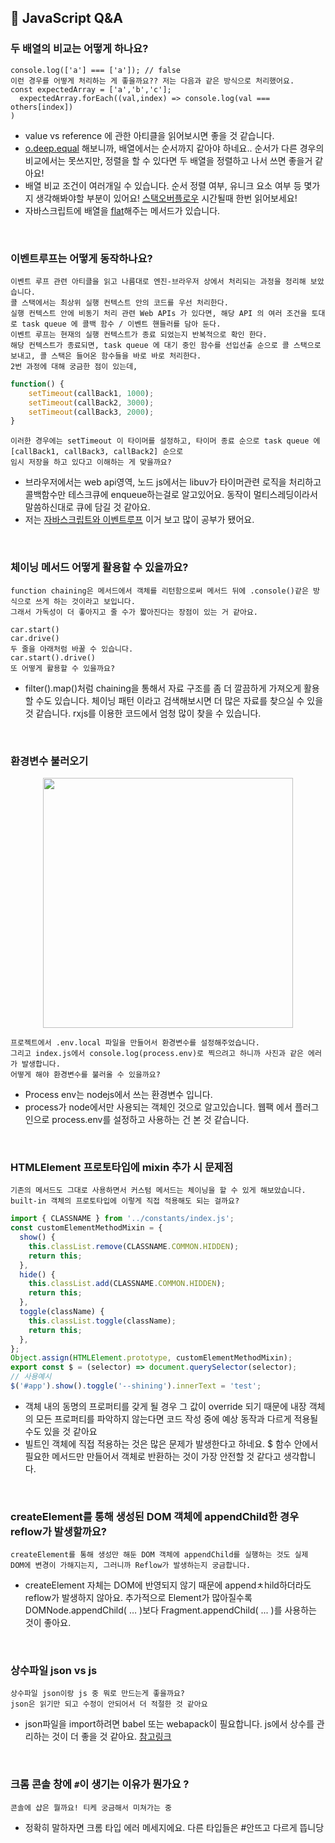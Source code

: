 ## 🍒 JavaScript Q&A

### 두 배열의 비교는 어떻게 하나요?

```
console.log(['a'] === ['a']); // false
이런 경우를 어떻게 처리하는 게 좋을까요?? 저는 다음과 같은 방식으로 처리했어요.
const expectedArray = ['a','b','c'];
  expectedArray.forEach((val,index) => console.log(val === others[index])
)
```

- value vs reference 에 관한 아티클을 읽어보시면 좋을 것 같습니다.
- [o.deep.equal](https://docs.cypress.io/guides/references/assertions.html#Chai) 해보니까, 배열에서는 순서까지 같아야 하네요.. 순서가 다른 경우의 비교에서는 못쓰지만, 정렬을 할 수 있다면 두 배열을 정렬하고 나서 쓰면 좋을거 같아요!
- 배열 비교 조건이 여러개일 수 있습니다. 순서 정렬 여부, 유니크 요소 여부 등 몇가지 생각해봐야할 부분이 있어요! [스택오버플로우](https://stackoverflow.com/questions/3115982/how-to-check-if-two-arrays-are-equal-with-javascript) 시간될때 한번 읽어보세요!
- 자바스크립트에 배열을 [flat](https://developer.mozilla.org/ko/docs/Web/JavaScript/Reference/Global_Objects/Array/flat)해주는 메서드가 있습니다.

<br />

### 이벤트루프는 어떻게 동작하나요?

```
이벤트 루프 관련 아티클을 읽고 나름대로 엔진-브라우저 상에서 처리되는 과정을 정리해 보았습니다.
콜 스택에서는 최상위 실행 컨텍스트 안의 코드를 우선 처리한다.
실행 컨텍스트 안에 비동기 처리 관련 Web APIs 가 있다면, 해당 API 의 여러 조건을 토대로 task queue 에 콜백 함수 / 이벤트 핸들러를 담아 둔다.
이벤트 루프는 현재의 실행 컨텍스트가 종료 되었는지 반복적으로 확인 한다.
해당 컨텍스트가 종료되면, task queue 에 대기 중인 함수를 선입선출 순으로 콜 스택으로 보내고, 콜 스택은 들어온 함수들을 바로 바로 처리한다.
2번 과정에 대해 궁금한 점이 있는데,
```

```js
function() {
	setTimeout(callBack1, 1000);
	setTimeout(callBack2, 3000);
	setTimeout(callBack3, 2000);
}
```

```
이러한 경우에는 setTimeout 이 타이머를 설정하고, 타이머 종료 순으로 task queue 에 [callBack1, callBack3, callBack2] 순으로
임시 저장을 하고 있다고 이해하는 게 맞을까요?
```

- 브라우저에서는 web api영역, 노드 js에서는 libuv가 타이머관련 로직을 처리하고 콜백함수만 테스크큐에 enqueue하는걸로 알고있어요. 동작이 멀티스레딩이라서 말씀하신대로 큐에 담길 것 같아요.
- 저는 [자바스크립트와 이벤트루프](https://meetup.toast.com/posts/89) 이거 보고 많이 공부가 됐어요.

<br />

### 체이닝 메서드 어떻게 활용할 수 있을까요?

```
function chaining은 메서드에서 객체를 리턴함으로써 메서드 뒤에 .console()같은 방식으로 쓰게 하는 것이라고 보입니다.
그래서 가독성이 더 좋아지고 줄 수가 짧아진다는 장점이 있는 거 같아요.

car.start()
car.drive()
두 줄을 아래처럼 바꿀 수 있습니다.
car.start().drive()
또 어떻게 활용할 수 있을까요?
```

- filter().map()처럼 chaining을 통해서 자료 구조를 좀 더 깔끔하게 가져오게 활용할 수도 있습니다. 체이닝 패턴 이라고 검색해보시면 더 많은 자료를 찾으실 수 있을 것 같습니다. rxjs를 이용한 코드에서 엄청 많이 찾을 수 있습니다.

<br />

### 환경변수 불러오기

<p align="center"><img src="https://user-images.githubusercontent.com/60066472/108371948-a2850780-7241-11eb-9a8c-cde6a5f356ec.png" width="400"></p>

```
프로젝트에서 .env.local 파일을 만들어서 환경변수를 설정해주었습니다.
그리고 index.js에서 console.log(process.env)로 찍으려고 하니까 사진과 같은 에러가 발생합니다.
어떻게 해야 환경변수를 불러올 수 있을까요?
```

- Process env는 nodejs에서 쓰는 환경변수 입니다.
- process가 node에서만 사용되는 객체인 것으로 알고있습니다. 웹팩 에서 플러그인으로 process.env를 설정하고 사용하는 건 본 것 같습니다.

<br />

### HTMLElement 프로토타입에 mixin 추가 시 문제점

```
기존의 메서드도 그대로 사용하면서 커스텀 메서드는 체이닝을 할 수 있게 해보았습니다. built-in 객체의 프로토타입에 이렇게 직접 적용해도 되는 걸까요?
```

```js
import { CLASSNAME } from '../constants/index.js';
const customElementMethodMixin = {
  show() {
    this.classList.remove(CLASSNAME.COMMON.HIDDEN);
    return this;
  },
  hide() {
    this.classList.add(CLASSNAME.COMMON.HIDDEN);
    return this;
  },
  toggle(className) {
    this.classList.toggle(className);
    return this;
  },
};
Object.assign(HTMLElement.prototype, customElementMethodMixin);
export const $ = (selector) => document.querySelector(selector);
// 사용예시
$('#app').show().toggle('--shining').innerText = 'test';
```

- 객체 내의 동명의 프로퍼티를 갖게 될 경우 그 값이 override 되기 때문에 내장 객체의 모든 프로퍼티를 파악하지 않는다면 코드 작성 중에 예상 동작과 다르게 적용될 수도 있을 것 같아요
- 빌트인 객체에 직접 적용하는 것은 많은 문제가 발생한다고 하네요. $ 함수 안에서 필요한 메서드만 만들어서 객체로 반환하는 것이 가장 안전할 것 같다고 생각합니다.

<br />

### createElement를 통해 생성된 DOM 객체에 appendChild한 경우 reflow가 발생할까요?

```
createElement를 통해 생성만 해둔 DOM 객체에 appendChild를 실행하는 것도 실제 DOM에 변경이 가해지는지, 그러니까 Reflow가 발생하는지 궁금합니다.
```

- createElement 자체는 DOM에 반영되지 않기 때문에 appendㅊhild하더라도 reflow가 발생하지 않아요.
추가적으로 Element가 많아질수록 DOMNode.appendChild( … )보다 Fragment.appendChild( ... )를 사용하는 것이 좋아요.

<br />

### 상수파일 json vs js

```
상수파일 json이랑 js 중 뭐로 만드는게 좋을까요?
json은 읽기만 되고 수정이 안되어서 더 적절한 것 같아요
```

- json파일을 import하려면 babel 또는 webapack이 필요합니다. js에서 상수를 관리하는 것이 더 좋을 것 같아요.
[참고링크](https://stackoverflow.com/questions/34944099/how-to-import-a-json-file-in-ecmascript-6)

<br />

### 크롬 콘솔 창에 `#`이 생기는 이유가 뭔가요 ?
```
콘솔에 샵은 뭘까요! 티케 궁금해서 미쳐가는 중
```
- 정확히 말하자면 크롬 타입 에러 메세지에요.
다른 타입들은 #안뜨고 다르게 뜹니당
